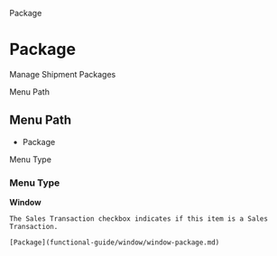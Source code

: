 
Package
# Package


Manage Shipment Packages

Menu Path
## Menu Path



- Package

Menu Type
### Menu Type

**Window**

```
The Sales Transaction checkbox indicates if this item is a Sales Transaction.
```

```
[Package](functional-guide/window/window-package.md)
```